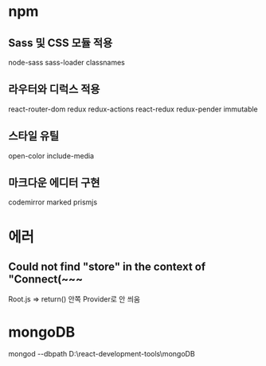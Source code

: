 # npm
## Sass 및 CSS 모듈 적용
node-sass sass-loader classnames 
## 라우터와 디럭스 적용
react-router-dom redux redux-actions react-redux redux-pender immutable
## 스타일 유틸
open-color include-media
## 마크다운 에디터 구현
codemirror marked prismjs

# 에러
## Could not find "store" in the context of "Connect(~~~
Root.js => return() 안쪽 Provider로 안 씌움

# mongoDB
mongod --dbpath D:\react-development-tools\mongoDB